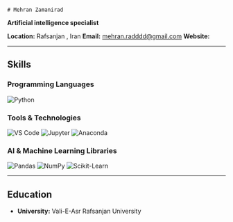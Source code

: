                                                                             # Mehran Zamanirad

**Artificial intelligence specialist**

**Location:** Rafsanjan , Iran 
**Email:** mehran.radddd@gmail.com
**Website:** 

---

## Skills

### Programming Languages
![Python](https://img.shields.io/badge/-Python-FFD43B?logo=python&logoColor=blue&style=for-the-badge)

### Tools & Technologies
![VS Code](https://img.shields.io/badge/-VS%20Code-007ACC?logo=visual-studio-code&logoColor=white&style=for-the-badge)
![Jupyter](https://img.shields.io/badge/-Jupyter-F37626?logo=jupyter&logoColor=white&style=for-the-badge)
![Anaconda](https://img.shields.io/badge/-Anaconda-44A833?logo=anaconda&logoColor=white&style=for-the-badge)

### AI & Machine Learning Libraries
![Pandas](https://img.shields.io/badge/-Pandas-150458?logo=pandas&logoColor=white&style=for-the-badge)
![NumPy](https://img.shields.io/badge/-NumPy-013243?logo=numpy&logoColor=white&style=for-the-badge)
![Scikit-Learn](https://img.shields.io/badge/-Scikit_Learn-F7931E?logo=scikit-learn&logoColor=white&style=for-the-badge)

---

## Education 
- **University:** Vali-E-Asr Rafsanjan University
